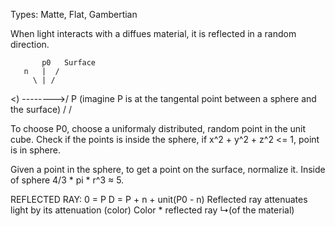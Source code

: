 Types: Matte, Flat, Gambertian

When light interacts with a diffues material, it is reflected in a random direction. 

           p0   Surface
       n   |  / 
         \ | /
<) -------->/ P     (imagine P is at the tangental point between a sphere and the surface)
           /
          /

To choose P0, choose a uniformaly distributed, random point in the unit cube.
Check if the points is inside the sphere, if x^2 + y^2 + z^2 <= 1,
point is in sphere.

Given a point in the sphere, to get a point on the surface, normalize it.
Inside of sphere 4/3 * pi * r^3 ≈ 5. 


REFLECTED RAY:
0 = P
D = P + n + unit(P0 - n)
Reflected ray attenuates light by its attenuation (color)
    Color * reflected ray
      ↳(of the material)